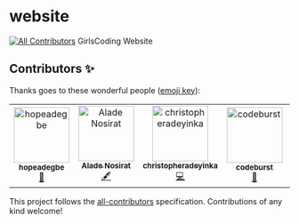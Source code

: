 # website
[![All Contributors](https://img.shields.io/badge/all_contributors-7-orange.svg?style=flat-square)](#contributors)
GirlsCoding Website

## Contributors ✨

Thanks goes to these wonderful people ([emoji key](https://allcontributors.org/docs/en/emoji-key)):

<!-- ALL-CONTRIBUTORS-LIST:START - Do not remove or modify this section -->
<!-- prettier-ignore -->
<table>
  <tr>
    <td align="center"><a href="https://github.com/hopeadegbe"><img src="https://avatars1.githubusercontent.com/u/39594009?v=4" width="100px;" alt="hopeadegbe"/><br /><sub><b>hopeadegbe</b></sub></a><br /><a href="#design-hopeadegbe" title="Design">🎨</a></td>
    <td align="center"><a href="https://github.com/nursetiti"><img src="https://avatars2.githubusercontent.com/u/38245885?v=4" width="100px;" alt="Alade Nosirat"/><br /><sub><b>Alade Nosirat</b></sub></a><br /><a href="#content-nursetiti" title="Content">🖋</a></td>
    <td align="center"><a href="https://github.com/christopheradeyinka"><img src="https://avatars2.githubusercontent.com/u/38246087?v=4" width="100px;" alt="christopheradeyinka"/><br /><sub><b>christopheradeyinka</b></sub></a><br /><a href="https://github.com/Girlscoding-ng/website/commits?author=christopheradeyinka" title="Code">💻</a></td>
    <td align="center"><a href="https://github.com/Nelson-Chinedu"><img src="https://avatars1.githubusercontent.com/u/26670804?v=4" width="100px;" alt="codeburst"/><br /><sub><b>codeburst</b></sub></a><br /><a href="#review-Nelson-Chinedu" title="Reviewed Pull Requests">👀</a></td>
    <td align="center"><a href="https://github.com/sharon222"><img src="https://avatars2.githubusercontent.com/u/39191825?v=4" width="100px;" alt="sharon222"/><br /><sub><b>sharon222</b></sub></a><br /><a href="https://github.com/Girlscoding-ng/website/commits?author=sharon222" title="Code">💻</a></td>
    <td align="center"><a href="https://github.com/mariammatt"><img src="https://avatars0.githubusercontent.com/u/30868893?v=4" width="100px;" alt="mariammatt"/><br /><sub><b>mariammatt</b></sub></a><br /><a href="https://github.com/Girlscoding-ng/website/commits?author=mariammatt" title="Code">💻</a></td>
     <td align="center"><a href="https://github.com/nwalaladyjoy"><img src="https://avatars2.githubusercontent.com/u/38246087?v=4" width="100px;" alt="nwalaladyjoy"/><br /><sub><b>nwalaladyjoy</b></sub></a><br /><a href="https://github.com/Girlscoding-ng/website/commits?author=nwalaladyjoy" title="Code">💻</a></td>
  </tr>
</table>

<!-- ALL-CONTRIBUTORS-LIST:END -->

This project follows the [all-contributors](https://github.com/all-contributors/all-contributors) specification. Contributions of any kind welcome!